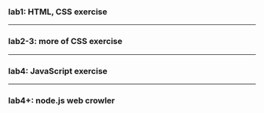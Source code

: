 ### lab1: HTML, CSS exercise
---
### lab2-3: more of CSS exercise
---
### lab4: JavaScript exercise
---
### lab4+: node.js web crowler